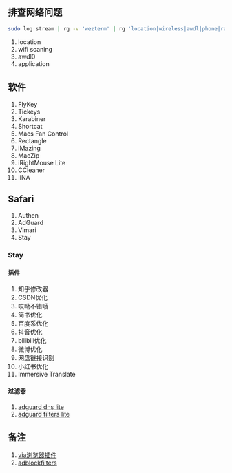 ## 排查网络问题

```bash
sudo log stream | rg -v 'wezterm' | rg 'location|wireless|awdl|phone|rapport|sharing|handoff'
```

1. location
2. wifi scaning
3. awdl0
4. application


## 软件

1. FlyKey
2. Tickeys
3. Karabiner
4. Shortcat
5. Macs Fan Control
6. Rectangle
7. iMazing
8. MacZip
9. iRightMouse Lite
10. CCleaner
11. IINA


## Safari

1. Authen
2. AdGuard
3. Vimari
4. Stay

### Stay

#### 插件

1. 知乎修改器
2. CSDN优化
3. 哎呦不错哦
4. 简书优化
5. 百度系优化
6. 抖音优化
7. bilibili优化
8. 微博优化
9. 网盘链接识别
10. 小红书优化
11. Immersive Translate

#### 过滤器

1. [adguard dns lite](https://raw.githubusercontent.com/217heidai/adblockfilters/main/rules/adblockdnslite.txt)
2. [adguard filters lite](https://raw.githubusercontent.com/217heidai/adblockfilters/main/rules/adblockfilterslite.txt)


## 备注

1. [via浏览器插件](https://github.com/Daidai0912/x-via)
2. [adblockfilters](https://github.com/217heidai/adblockfilters)

